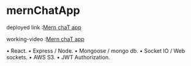 # mernChatApp

deployed link :[Mern chaT app](https://mernchatapp-c9c60.web.app/)

working-video :[Mern chaT app](https://www.linkedin.com/posts/sandeepreddy97_a-full-fledged-food-delivery-app-with-custom-activity-6917364647712993282-kmXu?utm_source=share&utm_medium=member_desktop)

• React.
• Express / Node.
• Mongoose / mongo db.
• Socket IO / Web sockets.
• AWS S3.
• JWT Authorization.



